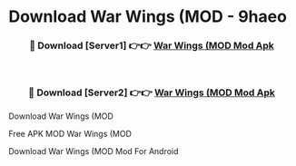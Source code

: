 # Download War Wings (MOD - 9haeo



<div align="center">
<h3>🔴 Download [Server1] 👉👉 <a href="https://momento.my/?title=War_Wings_(MOD">War Wings (MOD Mod Apk</a></h3><br>

<h3>🔴 Download [Server2] 👉👉 <a href="https://momento.my/?title=War_Wings_(MOD">War Wings (MOD Mod Apk</a></h3>
</div>



Download War Wings (MOD 

Free APK MOD War Wings (MOD 

Download War Wings (MOD Mod For Android
